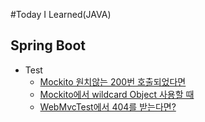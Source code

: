 #Today I Learned(JAVA)

## Spring Boot
* Test
    * [Mockito 원치않는 200번 호출되었다면](https://github.com/chaibin0/TIL/blob/master/Java/spring%20boot/test/Mockito%20200%EB%B2%88%20%ED%98%B8%EC%B6%9C.md)
    * [Mockito에서 wildcard Object 사용할 때](https://github.com/chaibin0/TIL/blob/master/Java/spring%20boot/test/Mockito%EC%99%80%20wildcard%20Object.md)
    * [WebMvcTest에서 404를 받는다면?](https://github.com/chaibin0/TIL/blob/master/Java/spring%20boot/test/WebMvcTest%EC%97%90%EC%84%9C%20404%ED%98%B8%EC%B6%9C.md)